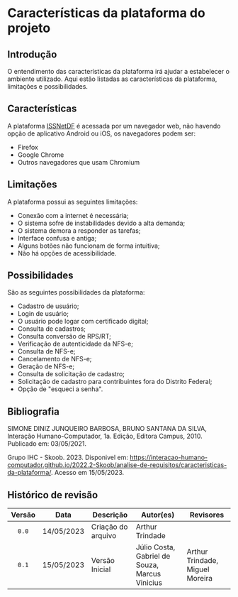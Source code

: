 # Características da plataforma do projeto
## Introdução
O entendimento das características da plataforma irá ajudar a estabelecer o ambiente utilizado. Aqui estão listadas as características da plataforma, limitações e possibilidades.

## Características
A plataforma [ISSNetDF](https://df.issnetonline.com.br/online/Login/Login.aspx?ReturnUrl=%2fonline) é acessada por um navegador web, não havendo opção de aplicativo Android ou iOS, os navegadores podem ser:

- Firefox
- Google Chrome
- Outros navegadores que usam Chromium

## Limitações
A plataforma possui as seguintes limitações:

- Conexão com a internet é necessária;
- O sistema sofre de instabilidades devido a alta demanda;
- O sistema demora a responder as tarefas;
- Interface confusa e antiga;
- Alguns botões não funcionam de forma intuitiva;
- Não há opções de acessibilidade.

## Possibilidades
São as seguintes possibilidades da plataforma:

- Cadastro de usuário;
- Login de usuário;
- O usuário pode logar com certificado digital;
- Consulta de cadastros;
- Consulta conversão de RPS/RT;
- Verificação de autenticidade da NFS-e;
- Consulta de NFS-e;
- Cancelamento de NFS-e;
- Geração de NFS-e;
- Consulta de solicitação de cadastro;
- Solicitação de cadastro para contribuintes fora do Distrito Federal;
- Opção de "esqueci a senha".


<!-- ## Referências -->
<!-- FONTES CITADAS UTILIZADAS PARA EMBASAR O TEXTO. REMOVER CASO NÃO HOUVER  -->

## Bibliografia
SIMONE DINIZ JUNQUEIRO BARBOSA, BRUNO SANTANA DA SILVA, Interação Humano-Computador, 1a.
Edição, Editora Campus, 2010. Publicado em: 03/05/2021.

Grupo IHC - Skoob. 2023. Disponivel em: <https://interacao-humano-computador.github.io/2022.2-Skoob/analise-de-requisitos/caracteristicas-da-plataforma/>. Acesso em 15/05/2023.
<!-- FONTES CONSULTADAS DURANTE A ELABORAÇÃO DO TEXTO, CITADAS OU NÃO. REMOVER CASO NÃO HOUVER -->

## Histórico de revisão

| Versão     | Data        | Descrição            | Autor(es)                          | Revisores      |
| :--------: | :---------: | -------------------- | ---------------------------------- | -------------- |
| `0.0`      |  14/05/2023 | Criação do arquivo   | Arthur Trindade                    |  |
| `0.1`      |  15/05/2023 | Versão Inicial       | Júlio Costa, Gabriel de Souza, Marcus Vinicius      | Arthur Trindade, Miguel Moreira|
